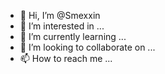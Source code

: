 - 👋 Hi, I’m @Smexxin
- 👀 I’m interested in ...
- 🌱 I’m currently learning ...
- 💞️ I’m looking to collaborate on ...
- 📫 How to reach me ...

<!---
Smexxin/Smexxin is a ✨ special ✨ repository because its `README.md` (this file) appears on your GitHub profile.
You can click the Preview link to take a look at your changes.
--->
